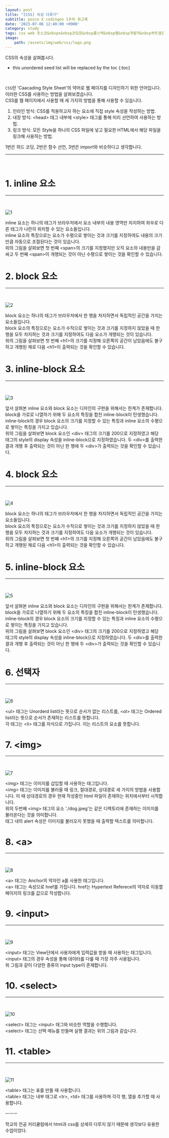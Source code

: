 ```yaml
---
layout: post
title: "[CSS] 속성 다루기"
subtitle: posco X codingon 1주차 회고록
date: '2023-07-06 12:40:00 +0900'
category: study
tags: css web 포스코&nbspx&nbsp코딩온&nbsp풀스택&nbsp웹&nbsp개발자&nbsp부트캠프&nbsp8기
image:
    path: /assets/img/web/css/logo.png
---
```


CSS의 속성을 살펴봅시다.<br>

<!--more-->

* this unordered seed list will be replaced by the toc
{:toc}
<br>

`CSS`란 'Caacading Style Sheet'의 약어로 웹 페이지를 디자인하기 위한 언어입니다.<br>
이러한 CSS를 사용하는 방법을 살펴보겠습니다.<br>
CSS를 웹 페이지에서 사용할 때 세 가지의 방법을 통해 사용할 수 있습니다.<br>
1. 인라인 방식: CSS를 적용하고자 하는 요소에 직접 style 속성을 작성하는 방법.<br>
2. 내장 방식: \<head\> 태그 내부에 \<style\> 태그를 통해 미리 선언하여 사용하는 방법.<br>
3. 링크 방식: 모든 Style을 하나의 CSS 파일에 넣고 필요한 HTML에서 해당 파일을 링크해 사용하는 방법.<br>

1번은 하드 코딩, 2번은 함수 선언, 3번은 import와 비슷하다고 생각합니다.<br>

---
<br>

# 1. inline 요소
---
<br>

![1](/assets/img/web/css/2023-07-06-[CSS]_CSS의_기초/1.png)
<br>

inline 요소는 하나의 태그가 브라우저에서 요소 내부의 내용 영역만 차지하여 좌우로 다른 태그가 나란히 위치할 수 있는 요소들입니다.<br>
inline 요소의 특징으로는 요소가 수평으로 쌓이는 것과 크기를 지정하여도 내용의 크기만큼 자동으로 조절된다는 것이 있습니다.<br>
위의 그림을 살펴보면 첫 번째 \<span\>의 크기를 지정했지만 오직 요소의 내용만을 감싸고 두 번째 \<span\>이 개행되는 것이 아닌 수평으로 쌓이는 것을 확인할 수 있습니다.<br>

# 2. block 요소
---
<br>

![2](/assets/img/web/css/2023-07-06-[CSS]_CSS의_기초/2.png)
<br>

block 요소는 하나의 태그가 브라우저에서 한 행을 차지하면서 독립적인 공간을 가지는 요소들입니다.<br>
block 요소의 특징으로는 요소가 수직으로 쌓이는 것과 크기를 지정하지 않았을 때 한 행을 모두 차지하는 것과 크기를 지정하여도 다음 요소가 개행되는 것이 있습니다.<br>
위의 그림을 살펴보면 첫 번째 \<h1\>의 크기를 지정해 오른쪽의 공간이 남았음에도 불구하고 개행된 채로 다음 \<h1\>이 출력되는 것을 확인할 수 있습니다.<br>


# 3. inline-block 요소
---
<br>

![3](/assets/img/web/css/2023-07-06-[CSS]_CSS의_기초/3.png)
<br>

앞서 살펴본 inline 요소와 block 요소는 디자인의 구현을 위해서는 한계가 존재합니다. block을 가로로 나열하기 위해 두 요소의 특징을 합친 inline-block이 탄생했습니다.<br>
inline-block의 경우 block 요소의 크기를 지정할 수 있는 특징과 inline 요소의 수평으로 쌓이는 특징을 가지고 있습니다.<br>
위의 그림을 살펴보면 block 요소인 \<div\> 태그의 크기를 200으로 지정하였고 해당 태그의 style의 display 속성을 inline-block으로 지정하였습니다. 두 \<div\>를 출력한 결과 개행 후 출력되는 것이 아닌 한 행에 두 \<div\>가 출력되는 것을 확인할 수 있습니다.<br>


# 4. block 요소
---
<br>

![4](/assets/img/web/css/2023-07-06-[CSS]_CSS의_기초/4.png)
<br>

block 요소는 하나의 태그가 브라우저에서 한 행을 차지하면서 독립적인 공간을 가지는 요소들입니다.<br>
block 요소의 특징으로는 요소가 수직으로 쌓이는 것과 크기를 지정하지 않았을 때 한 행을 모두 차지하는 것과 크기를 지정하여도 다음 요소가 개행되는 것이 있습니다.<br>
위의 그림을 살펴보면 첫 번째 \<h1\>의 크기를 지정해 오른쪽의 공간이 남았음에도 불구하고 개행된 채로 다음 \<h1\>이 출력되는 것을 확인할 수 있습니다.<br>

# 5. inline-block 요소
---
<br>

![5](/assets/img/web/css/2023-07-06-[CSS]_CSS의_기초/5.png)
<br>

앞서 살펴본 inline 요소와 block 요소는 디자인의 구현을 위해서는 한계가 존재합니다. block을 가로로 나열하기 위해 두 요소의 특징을 합친 inline-block이 탄생했습니다.<br>
inline-block의 경우 block 요소의 크기를 지정할 수 있는 특징과 inline 요소의 수평으로 쌓이는 특징을 가지고 있습니다.<br>
위의 그림을 살펴보면 block 요소인 \<div\> 태그의 크기를 200으로 지정하였고 해당 태그의 style의 display 속성을 inline-block으로 지정하였습니다. 두 \<div\>를 출력한 결과 개행 후 출력되는 것이 아닌 한 행에 두 \<div\>가 출력되는 것을 확인할 수 있습니다.<br>


# 6. 선택자
---
<br>

![6](/assets/img/web/css/2023-07-06-[CSS]_CSS의_기초/6.png)
<br>

\<ul\> 태그는 Unorderd list라는 뜻으로 순서가 없는 리스트를, \<ol\> 태그는 Ordered list라는 뜻으로 순서가 존재하는 리스트를 뜻합니다.<br>
각 태그는 \<li\> 태그를 자식으로 가집니다. 이는 리스트의 요소를 뜻합니다.<br>

# 7. \<img\>
---
<br>

![7](/assets/img/web/css/2023-07-06-[CSS]_CSS의_기초/7.png)
<br>

\<img\> 태그는 이미지를 삽입할 때 사용하는 태그입니다.<br>
\<img\> 태그는 이미지를 불러올 때 링크, 절대경로, 상대경로 세 가지의 방법을 사용합니다. 이 때 상대경로의 경우 현재 작성중인 html 파일이 존재하는 위치에서부터 시작합니다.<br>
위의 두번째 \<img\> 태그의 요소 './dog.jpeg'는 같은 디렉토리에 존재하는 이미지를 불러온다는 것을 의미합니다.<br>
태그 내의 alert 속성은 이미지를 불러오지 못했을 때 출력할 텍스트를 의미합니다.<br>

# 8. \<a\>
---
<br>

![8](/assets/img/web/css/2023-07-06-[CSS]_CSS의_기초/8.png)
<br>

\<a\> 태그는 Anchor의 약자인 a를 사용한 태그입니다.<br>
\<a\> 태그는 속성으로 href를 가집니다. href는 Hypertext Referece의 약자로 이동할 페이지의 링크를 값으로 작성합니다.<br>


# 9. \<input\>
---
<br>

![9](/assets/img/web/css/2023-07-06-[CSS]_CSS의_기초/9.png)
<br>

\<input\> 태그는 View단에서 사용자에게 입력값을 받을 때 사용하는 태그입니다.<br>
\<input\> 태그의 경우 속성을 통해 데이터를 다룰 때 가장 자주 사용됩니다.<br>
위 그림과 같이 다양한 종류의 input type이 존재합니다.<br>

# 10. \<select\>
---
<br>

![10](/assets/img/web/css/2023-07-06-[CSS]_CSS의_기초/10.png)
<br>

\<select\> 태그는 \<input\> 태그와 비슷한 역할을 수행합니다.<br>
\<select\> 태그는 선택 메뉴를 만들며 실행 결과는 위의 그림과 같습니다.<br>

# 11. \<table\>
---
<br>

![11](/assets/img/web/css/2023-07-06-[CSS]_CSS의_기초/11.png)
<br>

\<table\> 태그는 표를 만들 때 사용합니다.<br>
\<table\> 태그는 내부 태그로 \<tr\>, \<td\> 태그를 사용하며 각각 행, 열을 추가할 때 사용합니다.<br>

ㅡㅡㅡ

학교의 전공 커리큘럼에서 html과 css를 상세히 다루지 않기 때문에 생각보다 유용한 수업이었다.